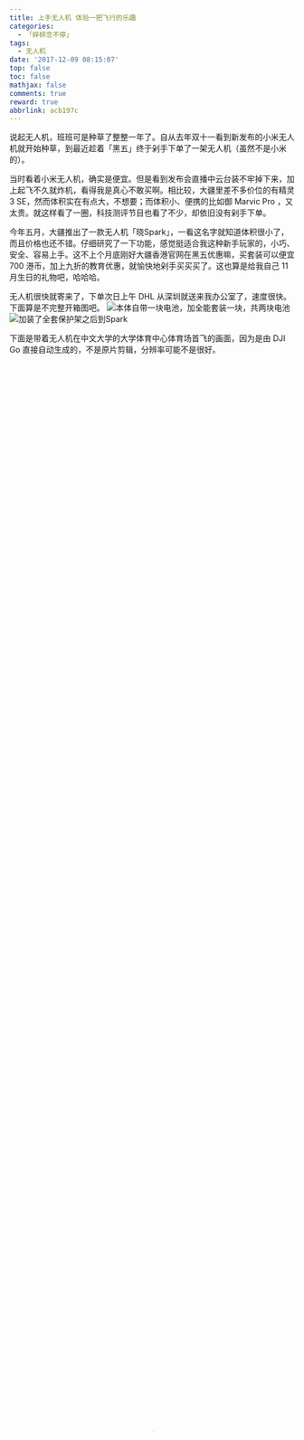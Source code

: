 ```yaml
---
title: 上手无人机 体验一把飞行的乐趣
categories:
  - 「碎碎念不停」
tags:
  - 无人机
date: '2017-12-09 08:15:07'
top: false
toc: false
mathjax: false
comments: true
reward: true
abbrlink: acb197c
---
```

说起无人机，班班可是种草了整整一年了。自从去年双十一看到新发布的小米无人机就开始种草，到最近趁着「黑五」终于剁手下单了一架无人机（虽然不是小米的）。

当时看着小米无人机，确实是便宜。但是看到发布会直播中云台装不牢掉下来，加上起飞不久就炸机，看得我是真心不敢买啊。相比较，大疆里差不多价位的有精灵3 SE，然而体积实在有点大，不想要；而体积小、便携的比如御 Marvic Pro ，又太贵。就这样看了一圈，科技测评节目也看了不少，却依旧没有剁手下单。<!-- more -->

今年五月，大疆推出了一款无人机「晓Spark」，一看这名字就知道体积很小了，而且价格也还不错。仔细研究了一下功能，感觉挺适合我这种新手玩家的，小巧、安全、容易上手。这不上个月底刚好大疆香港官网在黑五优惠嘛，买套装可以便宜 700 港币，加上九折的教育优惠，就愉快地剁手买买买了。这也算是给我自己 11 月生日的礼物吧，哈哈哈。

无人机很快就寄来了，下单次日上午 DHL 从深圳就送来我办公室了，速度很快。下面算是不完整开箱图吧。
![](/cloud/posts/2017/20171209/pic_1.jpeg "本体自带一块电池，加全能套装一块，共两块电池")
![](/cloud/posts/2017/20171209/pic_2.jpeg "加装了全套保护架之后到Spark")

下面是带着无人机在中文大学的大学体育中心体育场首飞的画面，因为是由 DJI Go 直接自动生成的，不是原片剪辑，分辨率可能不是很好。
<video src="/cloud/posts/2017/20171209/video_1.m4v" poster="/cloud/posts/2017/20171209/video_1.png" type="video/m4v" controls="controls" width="100%" height="100%"></video>

下面是生日当天和办公室小伙伴去建筑学院平台上拍的吐露港和我们商学院大楼的视频，同样由 DJI Go 直接自动生成的，不是原片剪辑。
<video src="/cloud/posts/2017/20171209/video_2.m4v" poster="/cloud/posts/2017/20171209/video_2.png" type="video/m4v" controls="controls" width="100%" height="100%"></video>

拍完上面这个视频后我们就去刚才画面中出现过的那个体育场（崇基书院体育场）附近拍了一会儿，DJI Go 自动生成的小视频感觉还挺不错的。
<video src="/cloud/posts/2017/20171209/video_3.m4v" poster="/cloud/posts/2017/20171209/video_3.png" type="video/m4v" controls="controls" width="100%" height="100%"></video>

